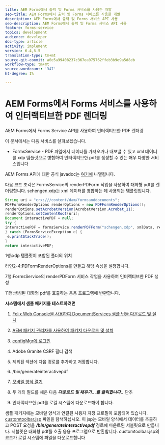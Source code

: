 ```yaml
---
title: AEM Forms에서 출력 및 Forms 서비스를 사용한 개발
seo-title: AEM Forms에서 출력 및 Forms 서비스를 사용한 개발
description: AEM Forms에서 출력 및 Forms 서비스 API 사용
seo-description: AEM Forms에서 출력 및 Forms 서비스 API 사용
feature: forms-service
topics: development
audience: developer
doc-type: article
activity: implement
version: 6.4,6.5
translation-type: tm+mt
source-git-commit: a0e5a99408237c367ea075762ffeb3b9e9a5d8eb
workflow-type: tm+mt
source-wordcount: '347'
ht-degree: 1%

---
```



# AEM Forms에서 Forms 서비스를 사용하여 인터랙티브한 PDF 렌더링

AEM Forms에서 Forms Service API를 사용하여 인터랙티브한 PDF 렌더링

이 문서에서는 다음 서비스를 살펴보겠습니다.

* FormsService - PDF 파일에서 데이터를 가져오거나 내보낼 수 있고 xml 데이터를 xdp 템플릿으로 병합하여 인터랙티브한 pdf를 생성할 수 있는 매우 다양한 서비스입니다

AEM Forms API에 대한 공식 javadoc는 [여기에](https://helpx.adobe.com/aem-forms/6/javadocs/com/adobe/fd/output/api/package-summary.html) 나열됩니다.

다음 코드 조각은 FormsService의 renderPDForm 작업을 사용하여 대화형 pdf를 렌더링합니다. schengen.xdp는 xml 데이터를 병합하는 데 사용되는 템플릿입니다.

```java
String uri = "crx:///content/dam/formsanddocuments";
PDFFormRenderOptions renderOptions = new PDFFormRenderOptions();
renderOptions.setAcrobatVersion(AcrobatVersion.Acrobat_11);
renderOptions.setContentRoot(uri);
Document interactivePDF = null;
try {
interactivePDF = formsService.renderPDFForm("schengen.xdp", xmlData, renderOptions);
} catch (FormsServiceException e) {
 e.printStackTrace();
}
return interactivePDF;
```

1행:xdp 템플릿이 포함된 폴더의 위치

라인2-4:PDFormRenderOptions를 만들고 해당 속성을 설정합니다.

7행:FormsService의 renderPDForm 서비스 작업을 사용하여 인터랙티브한 PDF 생성

11행:생성된 대화형 pdf를 호출하는 응용 프로그램에 반환합니다.

**시스템에서 샘플 패키지를 테스트하려면**
1. [Felix Web Console을 사용하여 DocumentServices 샘플 번들 다운로드 및 설치](/help/forms/assets/common-osgi-bundles/AEMFormsDocumentServices.core-1.0-SNAPSHOT.jar)
1. [AEM 패키지 관리자를 사용하여 패키지 다운로드 및 설치](assets/downloadinteractivepdffrommobileform.zip)



1. [configMgr에 로그인](http://localhost:4502/system/console/configMgr)
1. Adobe Granite CSRF 필터 검색
1. 제외된 섹션에 다음 경로를 추가하고 저장합니다.
1. /bin/generateinteractivepdf
1. [모바일 양식 열기](http://localhost:4502/content/dam/formsanddocuments/schengen.xdp/jcr:content)
1. 두 개의 필드를 채운 다음 ***다운로드 및 채우기...를 클릭합니다..*** 단추
1. 인터랙티브한 pdf를 로컬 시스템에 다운로드해야 합니다.


샘플 패키지에는 모바일 양식과 연결된 사용자 지정 프로필이 포함되어 있습니다. [customtoolbar.jsp](http://localhost:4502/apps/AEMFormsDemoListings/customprofiles/addImageToMobileForm/demo/customtoolbar.jsp) 파일을 탐색하십시오. 이 jsp는 모바일 양식에서 데이터를 추출하고 POST 요청을 ***/bin/generateinteractivepdf*** 경로에 마운트된 서블릿으로 만듭니다. 서블릿은 대화형 pdf를 호출 응용 프로그램으로 반환합니다. customtoolbar.jsp의 코드가 로컬 시스템에 파일을 다운로드합니다


